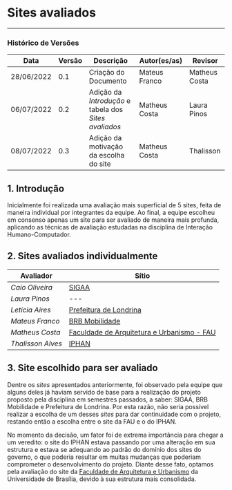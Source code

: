 # Sites avaliados
***

### Histórico de Versões

**Data** | **Versão** | **Descrição** | **Autor(es/as)** | **Revisor**|
--- | --- | --- | --- | --- |
28/06/2022 | 0.1 | Criação do Documento | Mateus Franco | Matheus Costa |
06/07/2022 | 0.2 | Adição da _Introdução_ e tabela dos _Sites avaliados_ | Matheus Costa | Laura Pinos |
08/07/2022 | 0.3 | Adição da motivação da escolha do site | Matheus Costa | Thalisson

## 1. Introdução
Inicialmente foi realizada uma avaliação mais superficial de 5 sites,
feita de maneira individual por integrantes da equipe.
Ao final, a equipe escolheu em consenso apenas um site para ser avaliado de maneira mais profunda, aplicando as técnicas de avaliação estudadas
na disciplina de Interação Humano-Computador.

## 2. Sites avaliados individualmente

**Avaliador** | **Sítio**
--- | ---
_Caio Oliveira_| [SIGAA](https://sig.unb.br/sipac/)
_Laura Pinos_| ---
_Letícia Aires_| [Prefeitura de Londrina](https://portal.londrina.pr.gov.br/)
_Mateus Franco_| [BRB Mobilidade](https://mobilidade.brb.com.br/mobilidade/)  
_Matheus Costa_| [Faculdade de Arquitetura e Urbanismo - FAU](http://fau.unb.br/)
_Thalisson Alves_| [IPHAN](http://portal.iphan.gov.br/)

## 3. Site escolhido para ser avaliado
Dentre os _sites_ apresentados anteriormente, foi observado pela equipe que alguns deles já haviam servido de base para a realização do projeto proposto pela disciplina em semestres passados, a saber: SIGAA, BRB Mobilidade e Prefeitura de Londrina. Por esta razão, não seria possível realizar a escolha de um desses _sites_ para dar continuidade com o projeto, restando então a escolha entre o site da FAU e o do IPHAN.

No momento da decisão, um fator foi de extrema importância para chegar a um veredito: o site do IPHAN estava passando por uma alteração em sua estrutura e estava se adequando ao padrão do domínio dos sites do governo, o que poderia resultar em muitas mudanças que poderiam comprometer o desenvolvimento do projeto. Diante desse fato, optamos pela avaliação do site da [Faculdade de Arquitetura e Urbanismo](http://fau.unb.br/) da Universidade de Brasília, devido à sua estrutura mais consolidada.

